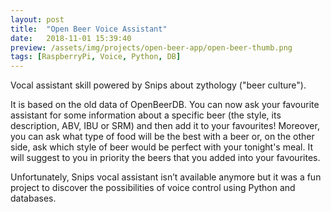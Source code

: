 ```yaml
---
layout: post
title:  "Open Beer Voice Assistant"
date:   2018-11-01 15:39:40
preview: /assets/img/projects/open-beer-app/open-beer-thumb.png
tags: [RaspberryPi, Voice, Python, DB]
---
```


Vocal assistant skill powered by Snips about zythology ("beer culture").

It is based on the old data of OpenBeerDB. You can now ask your favourite assistant for some information about a specific beer (the style, its description, ABV, IBU or SRM) and then add it to your favourites! Moreover, you can ask what type of food will be
the best with a beer or, on the other side, ask which style of beer would be perfect with your tonight's meal. It will suggest to you in priority the beers that you added into your favourites.

Unfortunately, Snips vocal assistant isn’t available anymore but it was a
fun project to discover the possibilities of voice control using Python
and databases.
